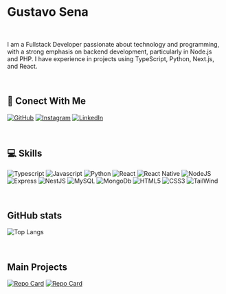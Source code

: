 
# Gustavo Sena
<br>

I am a Fullstack Developer passionate about technology and programming,
with a strong emphasis on backend development, particularly in Node.js and
PHP. I have experience in projects using TypeScript, Python, Next.js, and
React.

<br>

## 🔗 Conect With Me

[![GitHub](https://img.shields.io/badge/GitHub-000?style=for-the-badge&logo=github&logoColor=30A3DC)](https://github.com/gustavogsena)
[![Instagram](https://img.shields.io/badge/Instagram-000?style=for-the-badge&logo=instagram)](https://https://www.instagram.com/gustavogaudereto/)
[![LinkedIn](https://img.shields.io/badge/-LinkedIn-000?style=for-the-badge&logo=linkedin&logoColor=30A3DC)](https://www.linkedin.com/in/gustavogaudereto/)

<br>

## 💻 Skills

![Typescript](https://img.shields.io/badge/typescript-000?style=for-the-badge&logo=typescript)
![Javascript](https://img.shields.io/badge/javascript-000?style=for-the-badge&logo=javascript)
![Python](https://img.shields.io/badge/Python-000?style=for-the-badge&logo=python)
![React](https://img.shields.io/badge/React-000?style=for-the-badge&logo=react)
![React Native](https://img.shields.io/badge/React_Native-000?style=for-the-badge&logo=react)
![NodeJS](https://img.shields.io/badge/nodeJS-000?style=for-the-badge&logo=node.js)
![Express](https://img.shields.io/badge/express-000?style=for-the-badge&logo=express)
![NestJS](https://img.shields.io/badge/NestJs-000?style=for-the-badge&logo=nestJs)
![MySQL](https://img.shields.io/badge/MySQL-000?style=for-the-badge&logo=MySQL)
![MongoDb](https://img.shields.io/badge/MongoDb-000?style=for-the-badge&logo=MongoDb)
![HTML5](https://img.shields.io/badge/HTML5-000?style=for-the-badge&logo=HTML5)
![CSS3](https://img.shields.io/badge/CSS3-000?style=for-the-badge&logo=CSS3)
![TailWind](https://img.shields.io/badge/TailWind-000?style=for-the-badge&logo=TailWindcss)

<br>

## GitHub stats


![Top Langs](https://github-readme-stats-git-masterrstaa-rickstaa.vercel.app/api/top-langs/?username=gustavogsena&layout=compact&bg_color=000&border_color=30A3DC&title_color=E94D5F&text_color=FFF)


<br>

## Main Projects

[![Repo Card](https://github-readme-stats.vercel.app/api/pin/?username=gustavogsena&repo=Finance-Nest&bg_color=000&border_color=30A3DC&show_icons=true&icon_color=30A3DC&title_color=E94D5F&text_color=FFF)](https://github.com/gustavogsena/Finance-Nest)
[![Repo Card](https://github-readme-stats.vercel.app/api/pin/?username=gustavogsena&repo=dungeon-crawler&bg_color=000&border_color=30A3DC&show_icons=true&icon_color=30A3DC&title_color=E94D5F&text_color=FFF)](https://github.com/gustavogsena/dungeon-crawler)

